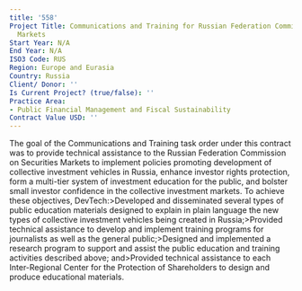 ```yaml
---
title: '558'
Project Title: Communications and Training for Russian Federation Commission on Securities
  Markets
Start Year: N/A
End Year: N/A
ISO3 Code: RUS
Region: Europe and Eurasia
Country: Russia
Client/ Donor: ''
Is Current Project? (true/false): ''
Practice Area:
- Public Financial Management and Fiscal Sustainability
Contract Value USD: ''
---
```


The goal of the Communications and Training task order under this contract was to provide technical assistance to the Russian Federation Commission on Securities Markets to implement policies promoting development of collective investment vehicles in Russia, enhance investor rights protection, form a multi-tier system of investment education for the public, and bolster small investor confidence in the collective investment markets. To achieve these objectives, DevTech:>Developed and disseminated several types of public education materials designed to explain in plain language the new types of collective investment vehicles being created in Russia;>Provided technical assistance to develop and implement training programs for journalists as well as the general public;>Designed and implemented a research program to support and assist the public education and training activities described above; and>Provided technical assistance to each Inter-Regional Center for the Protection of Shareholders to design and produce educational materials.